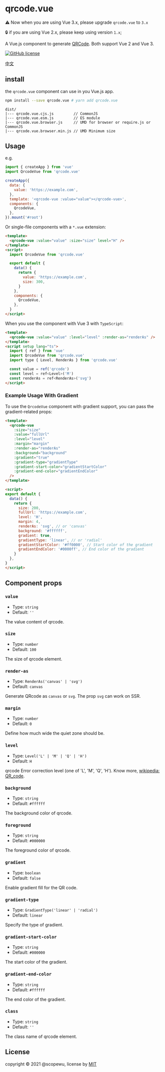 # qrcode.vue

⚠️ Now when you are using Vue 3.x, please upgrade `qrcode.vue` to `3.x`

🔒 if you are using Vue 2.x, please keep using version `1.x`;

A Vue.js component to generate [QRCode](https://en.wikipedia.org/wiki/QR_code). Both support Vue 2 and Vue 3.

[![GitHub license](https://img.shields.io/badge/license-MIT-blue.svg)](https://github.com/scopewu/qrcode.vue/blob/master/LICENSE)

[中文](./README-zh_cn.md)

## install

the `qrcode.vue` component can use in you Vue.js app.

```bash
npm install --save qrcode.vue # yarn add qrcode.vue
```

```
dist/
|--- qrcode.vue.cjs.js         // CommonJS
|--- qrcode.vue.esm.js         // ES module
|--- qrcode.vue.browser.js     // UMD for browser or require.js or CommonJS
|--- qrcode.vue.browser.min.js // UMD Minimum size
```

## Usage

e.g.

```javascript
import { createApp } from 'vue'
import QrcodeVue from 'qrcode.vue'

createApp({
  data: {
    value: 'https://example.com',
  },
  template: '<qrcode-vue :value="value"></qrcode-vue>',
  components: {
    QrcodeVue,
  },
}).mount('#root')
```

Or single-file components with a `*.vue` extension:

```html
<template>
  <qrcode-vue :value="value" :size="size" level="H" />
</template>
<script>
  import QrcodeVue from 'qrcode.vue'

  export default {
    data() {
      return {
        value: 'https://example.com',
        size: 300,
      }
    },
    components: {
      QrcodeVue,
    },
  }
</script>
```

When you use the component with Vue 3 with `TypeScript`:

```html
<template>
  <qrcode-vue :value="value" :level="level" :render-as="renderAs" />
</template>
<script setup lang="ts">
  import { ref } from 'vue'
  import QrcodeVue from 'qrcode.vue'
  import type { Level, RenderAs } from 'qrcode.vue'

  const value = ref('qrcode')
  const level = ref<Level>('M')
  const renderAs = ref<RenderAs>('svg')
</script>
```

### Example Usage With Gradient

To use the `QrcodeVue` component with gradient support, you can pass the gradient-related props:

```html
<template>
  <qrcode-vue
    :size="size"
    :value="fullUrl"
    :level="level"
    :margin="margin"
    :render-as="renderAs"
    :background="background"
    :gradient="true"
    :gradient-type="gradientType"
    :gradient-start-color="gradientStartColor"
    :gradient-end-color="gradientEndColor"
  />
</template>

<script>
export default {
  data() {
    return {
      size: 200,
      fullUrl: 'https://example.com',
      level: 'H',
      margin: 4,
      renderAs: 'svg', // or 'canvas'
      background: '#ffffff',
      gradient: true,
      gradientType: 'linear', // or 'radial'
      gradientStartColor: '#ff0000', // Start color of the gradient
      gradientEndColor: '#0000ff', // End color of the gradient
    }
  },
}
</script>
```

## Component props

### `value`

- Type: `string`
- Default: `''`

The value content of qrcode.

### `size`

- Type: `number`
- Default: `100`

The size of qrcode element.

### `render-as`

- Type: `RenderAs('canvas' | 'svg')`
- Default: `canvas`

Generate QRcode as `canvas` or `svg`. The prop `svg` can work on SSR.

### `margin`

- Type: `number`
- Default: `0`

Define how much wide the quiet zone should be.

### `level`

- Type: `Level('L' | 'M' | 'Q' | 'H')`
- Default: `H`

qrcode Error correction level (one of 'L', 'M', 'Q', 'H'). Know more, [wikipedia: QR_code](https://en.wikipedia.org/wiki/QR_code#Error_correction).

### `background`

- Type: `string`
- Default: `#ffffff`

The background color of qrcode.

### `foreground`

- Type: `string`
- Default: `#000000`

The foreground color of qrcode.

### `gradient`

- Type: `boolean`
- Default: `false`

Enable gradient fill for the QR code.

### `gradient-type`

- Type: `GradientType('linear' | 'radial')`
- Default: `linear`

Specify the type of gradient.

### `gradient-start-color`

- Type: `string`
- Default: `#000000`

The start color of the gradient.

### `gradient-end-color`

- Type: `string`
- Default: `#ffffff`

The end color of the gradient.

### `class`

- Type: `string`
- Default: `''`

The class name of qrcode element.

## License

copyright &copy; 2021 @scopewu, license by [MIT](https://github.com/scopewu/qrcode.vue/blob/master/LICENSE)
